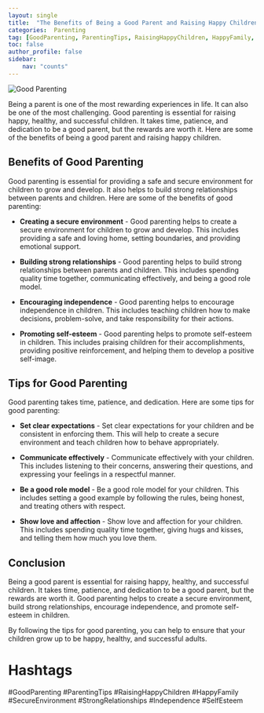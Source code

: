 ```yaml
---
layout: single
title:  "The Benefits of Being a Good Parent and Raising Happy Children"
categories:  Parenting
tag: [GoodParenting, ParentingTips, RaisingHappyChildren, HappyFamily, SecureEnvironment, StrongRelationships, Independence, SelfEsteem, ]
toc: false
author_profile: false
sidebar:
    nav: "counts"
---
```

    
![Good Parenting](https://images.pexels.com/photos/106399/pexels-photo-106399.jpeg?auto=compress&cs=tinysrgb&dpr=2&h=650&w=940)

Being a parent is one of the most rewarding experiences in life. It can also be one of the most challenging. Good parenting is essential for raising happy, healthy, and successful children. It takes time, patience, and dedication to be a good parent, but the rewards are worth it. Here are some of the benefits of being a good parent and raising happy children.

## Benefits of Good Parenting

Good parenting is essential for providing a safe and secure environment for children to grow and develop. It also helps to build strong relationships between parents and children. Here are some of the benefits of good parenting:

* **Creating a secure environment** - Good parenting helps to create a secure environment for children to grow and develop. This includes providing a safe and loving home, setting boundaries, and providing emotional support.

* **Building strong relationships** - Good parenting helps to build strong relationships between parents and children. This includes spending quality time together, communicating effectively, and being a good role model.

* **Encouraging independence** - Good parenting helps to encourage independence in children. This includes teaching children how to make decisions, problem-solve, and take responsibility for their actions.

* **Promoting self-esteem** - Good parenting helps to promote self-esteem in children. This includes praising children for their accomplishments, providing positive reinforcement, and helping them to develop a positive self-image.

## Tips for Good Parenting

Good parenting takes time, patience, and dedication. Here are some tips for good parenting:

* **Set clear expectations** - Set clear expectations for your children and be consistent in enforcing them. This will help to create a secure environment and teach children how to behave appropriately.

* **Communicate effectively** - Communicate effectively with your children. This includes listening to their concerns, answering their questions, and expressing your feelings in a respectful manner.

* **Be a good role model** - Be a good role model for your children. This includes setting a good example by following the rules, being honest, and treating others with respect.

* **Show love and affection** - Show love and affection for your children. This includes spending quality time together, giving hugs and kisses, and telling them how much you love them.

## Conclusion

Being a good parent is essential for raising happy, healthy, and successful children. It takes time, patience, and dedication to be a good parent, but the rewards are worth it. Good parenting helps to create a secure environment, build strong relationships, encourage independence, and promote self-esteem in children.

By following the tips for good parenting, you can help to ensure that your children grow up to be happy, healthy, and successful adults.

# Hashtags

#GoodParenting #ParentingTips #RaisingHappyChildren #HappyFamily #SecureEnvironment #StrongRelationships #Independence #SelfEsteem